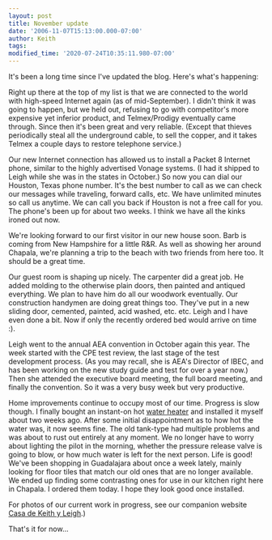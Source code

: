 ```yaml
---
layout: post
title: November update
date: '2006-11-07T15:13:00.000-07:00'
author: Keith
tags:
modified_time: '2020-07-24T10:35:11.980-07:00'
---
```

It's been a long time since I've updated the blog. Here's what's
happening:

Right up there at the top of my list is that we are connected to the
world with high-speed Internet again (as of mid-September). I didn't
think it was going to happen, but we held out, refusing to go with
competitor's more expensive yet inferior product, and Telmex/Prodigy
eventually came through. Since then it's been great and very reliable.
(Except that thieves periodically steal all the underground cable, to
sell the copper, and it takes Telmex a couple days to restore telephone
service.)

Our new Internet connection has allowed us to install a Packet 8
Internet phone, similar to the highly advertised Vonage systems. (I had
it shipped to Leigh while she was in the states in October.) So now you
can dial our Houston, Texas phone number. It's the best number to call
as we can check our messages while traveling, forward calls, etc. We
have unlimited minutes so call us anytime. We can call you back if
Houston is not a free call for you. The phone's been up for about two
weeks. I think we have all the kinks ironed out now.

We're looking forward to our first visitor in our new house soon. Barb
is coming from New Hampshire for a little R&R. As well as showing her
around Chapala, we're planning a trip to the beach with two friends from
here too. It should be a great time.

Our guest room is shaping up nicely. The carpenter did a great job. He
added molding to the otherwise plain doors, then painted and antiqued
everything. We plan to have him do all our woodwork eventually. Our
construction handymen are doing great things too. They've put in a new
sliding door, cemented, painted, acid washed, etc. etc. Leigh and I have
even done a bit. Now if only the recently ordered bed would arrive on
time :).

Leigh went to the annual AEA convention in October again this year. The
week started with the CPE test review, the last stage of the test
development process. (As you may recall, she is AEA's Director of IBEC,
and has been working on the new study guide and test for over a year
now.) Then she attended the executive board meeting, the full board
meeting, and finally the convention. So it was a very busy week but very
productive.

Home improvements continue to occupy most of our time. Progress is slow
though. I finally bought an instant-on hot [water
heater](http://casa.keithandleigh.com/2006/11/11/on-demand-water-heater.html)
and installed it myself about two weeks ago. After some initial
disappointment as to how hot the water was, it now seems fine. The old
tank-type had multiple problems and was about to rust out entirely at
any moment. We no longer have to worry about lighting the pilot in the
morning, whether the pressure release valve is going to blow, or how
much water is left for the next person. Life is good! We've been
shopping in Guadalajara about once a week lately, mainly looking for
floor tiles that match our old ones that are no longer available. We
ended up finding some contrasting ones for use in our kitchen right here
in Chapala. I ordered them today. I hope they look good once
installed.

For photos of our current work in progress, see our companion website
[Casa de Keith y Leigh](http://casa.keithandleigh.com).)

That's it for now...
